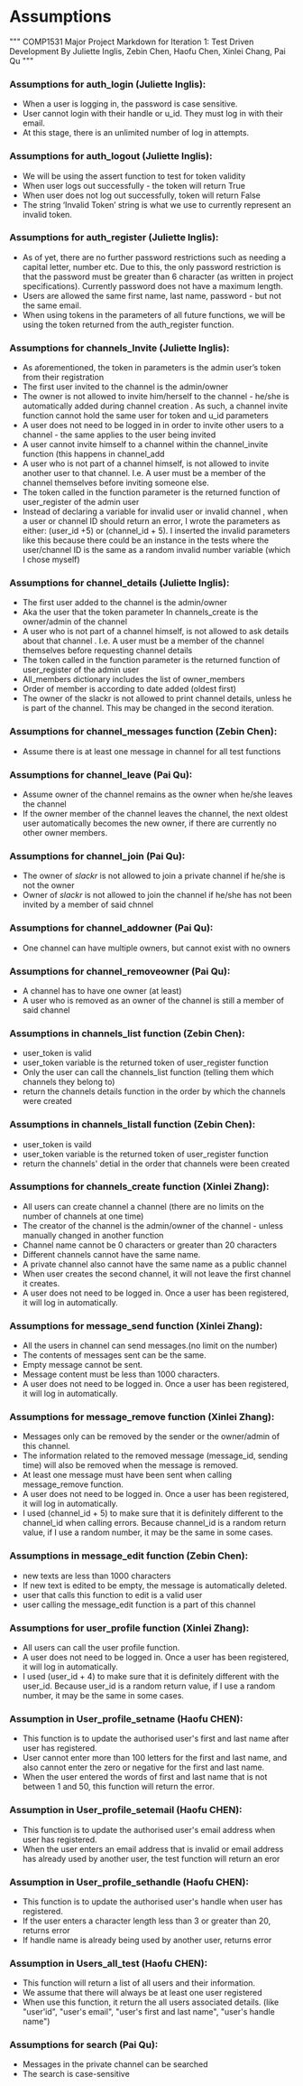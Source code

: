 # Assumptions

"""
COMP1531 Major Project 
Markdown for Iteration 1: Test Driven Development 
By Juliette Inglis, Zebin Chen, Haofu Chen, Xinlei Chang, Pai Qu
"""


### Assumptions for auth_login (Juliette Inglis): 
   - When a user is logging in, the password is case sensitive. 
   - User cannot login with their handle or u_id. They must log in with their email.
   - At this stage, there is an unlimited number of log in attempts.

### Assumptions for auth_logout (Juliette Inglis):
   - We will be using the assert function to test for token validity 
   - When user logs out successfully - the token will return True 
   - When user does not log out successfully, token will return False
   - The string ‘Invalid Token’ string is what we use to currently represent an invalid token.

### Assumptions for auth_register (Juliette Inglis): 
   - As of yet, there are no further password restrictions such as needing a capital letter, number etc. Due to this, the only password restriction is that the password must be greater than 6 character (as written in project specifications). Currently password does not have a maximum length.
   - Users are allowed the same first name, last name, password - but not the same email.
   - When using tokens in the parameters of all future functions, we will be using the token returned from the auth_register function.

### Assumptions for channels_Invite (Juliette Inglis): 
   - As aforementioned, the token in parameters is the admin user’s token from their registration 
   - The first user invited to the channel is the admin/owner
   - The owner is not allowed to invite him/herself to the channel - he/she is automatically added during channel creation . As such, a channel invite function cannot hold the same user for token and u_id parameters
   - A user does not need to be logged in in order to invite other users to a channel - the same applies to the user being invited 
   - A user cannot invite himself to a channel within the channel_invite function (this happens in channel_add
   - A user who is not part of a channel himself, is not allowed to invite another user to that channel. I.e. A user must be a member of the channel themselves before inviting someone else.
   - The token called in the function parameter is the returned function of user_register of the admin user
   - Instead of declaring a variable for invalid user or invalid channel , when a user or channel ID should return an error, I wrote the parameters as either: (user_id +5) or (channel_id + 5). I inserted the invalid parameters like this because there could be an instance in the tests where the user/channel ID is the same as a random invalid number variable (which I chose myself) 

### Assumptions for channel_details (Juliette Inglis):
   - The first user added to the channel is the admin/owner
   - Aka the user that the token parameter In channels_create is the owner/admin of the channel 
   - A user who is not part of a channel himself, is not allowed to ask details about that channel . I.e. A user must be a member of the channel themselves before requesting channel details
   - The token called in the function parameter is the returned function of user_register of the admin user 
   - All_members dictionary includes the list of owner_members 
   - Order of member is according to date added (oldest first) 
   - The owner of the slackr is not allowed to print channel details, unless he is part of the channel. This may be changed in the second iteration.

### Assumptions for channel_messages function (Zebin Chen):
   - Assume there is at least one message in channel for all test functions 

### Assumptions for channel_leave (Pai Qu):
   - Assume owner of the channel remains as the owner when he/she leaves the channel
   - If the owner member of the channel leaves the channel, the next oldest user automatically becomes the new owner, if there are currently no other owner members.
   
### Assumptions for channel_join (Pai Qu):
   - The owner of _slackr_ is not allowed to join a private channel if he/she is not the owner
   - Owner of _slackr_ is not allowed to join the channel if he/she has not been invited by a member of said chnnel 

### Assumptions for channel_addowner (Pai Qu):
   - One channel can have multiple owners, but cannot exist with no owners 

### Assumptions for channel_removeowner (Pai Qu):
   - A channel has to have one owner (at least)
   - A user who is removed as an owner of the channel is still a member of said channel 

### Assumptions in channels_list function (Zebin Chen):
   - user_token is valid
   - user_token variable is the returned token of user_register function 
   - Only the user can call the channels_list function (telling them which channels they belong to)
   - return the channels details function in the order by which the channels were created

### Assumptions in channels_listall function (Zebin Chen):
   - user_token is vaild
   - user_token variable is the returned token of user_register function 
   - return the channels' detial in the order that channels were been created

### Assumptions for channels_create function (Xinlei Zhang):
  - All users can create channel a channel (there are no limits on the number of channels at one time)
  - The creator of the channel is the admin/owner of the channel - unless manually changed in another function 
  - Channel name cannot be 0 characters or greater than 20 characters
  - Different channels cannot have the same name.
  - A private channel also cannot have the same name as a public channel
  - When user creates the second channel, it will not leave the first channel it creates.
  - A user does not need to be logged in. Once a user has been registered, it will log in automatically. 

### Assumptions for message_send function (Xinlei Zhang):
  - All the users in channel can send messages.(no limit on the number)
  - The contents of messages sent can be the same.
  - Empty message cannot be sent.
  - Message content must be less than 1000 characters.
  - A user does not need to be logged in. Once a user has been registered, it will log in automatically. 

### Assumptions for message_remove function (Xinlei Zhang):
  - Messages only can be removed by the sender or the owner/admin of this channel.
  - The information related to the removed message (message_id, sending time) will also be removed when the message is removed.
  - At least one message must have been sent when calling message_remove function.
  - A user does not need to be logged in. Once a user has been registered, it will log in automatically. 
  - I used (channel_id + 5) to make sure that it is definitely different to the channel_id when calling errors. Because channel_id is a random return value, if I use a random number, it may be the same in some cases.

### Assumptions in message_edit function (Zebin Chen):
   - new texts are less than 1000 characters
   - If new text is edited to be empty, the message is automatically deleted.
   - user that calls this function to edit is a valid user
   - user calling the message_edit function is a part of this channel

### Assumptions for user_profile function (Xinlei Zhang):
   - All users can call the user profile function.
   - A user does not need to be logged in. Once a user has been registered, it will log in automatically. 
   - I used (user_id + 4) to make sure that it is definitely different with the user_id. Because user_id is a random return value, if I use a random number, it may be the same in some cases.

### Assumption in User_profile_setname (Haofu CHEN):
   - This function is to update the authorised user's first and last name after user has registered.
   - User cannot enter more than 100 letters for the first and last name, and also cannot enter the zero or negative for the first and last name.
   - When the user entered the words of first and last name that is not between 1 and 50, this function will return the error.

### Assumption in User_profile_setemail (Haofu CHEN):
   - This function is to update the authorised user's email address when user has registered.
   - When the user enters an email address that is invalid or email address has already used by another user, the test function will return an eror

### Assumption in User_profile_sethandle (Haofu CHEN):
   - This function is to update the authorised user's handle when user has registered.
   - If the user enters a character length less than 3 or greater than 20, returns error
   - If handle name is already being used by another user, returns error 

### Assumption in Users_all_test (Haofu CHEN):
   - This function will return a list of all users and their information.
   - We assume that there will always be at least one user registered 
   - When use this function, it return the all users associated details.
    (like "user'id", "user's email", "user's first and last name", "user's handle name")
 
### Assumptions for search (Pai Qu):
   - Messages in the private channel can be searched
   - The search is case-sensitive
